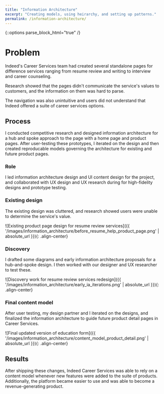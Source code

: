 ```yaml
---
title: "Information Architecture"
excerpt: "Creating models, using heirarchy, and setting up patterns."
permalink: /information-architecture/
---
```




{::options parse_block_html="true" /}

<div class="portfolio-container">

# Problem
Indeed's Career Services team had created several standalone pages for difference services ranging from resume review and writing to interview and career counseling.

Research showed that the pages didn't communicate the service's values to customers, and the information on them was hard to parse.

The navigation was also unintuitive and users did not understand that Indeed offered a suite of career services options.

## Process
I conducted competitive research and designed information architecture for a hub and spoke approach to the page with a home page and product pages. After user-testing these prototypes, I iterated on the design and then created reproducable models governing the architecture for existing and future product pages.

### Role
I led information architecture design and UI content design for the project, and collaborated with UX design and UX research during for high-fidelity designs and prototype testing.

### Existing design
The existing design was cluttered, and research showed users were unable to determine the service's value.

![Existing product page design for resume review services]({{ '/images/information_architecture/before_resume_help_product_page.png' | absolute_url }}){: .align-center}

### Discovery
I drafted some diagrams and early information architecture proposals for a hub-and-spoke design. I then worked with our designer and UX researcher to test these.

![Discovery work for resume review services redesign]({{ '/images/information_architecture/early_ia_iterations.png' | absolute_url }}){: .align-center}

### Final content model
After user testing, my design partner and I iterated on the designs, and finalized the information architecture to guide future product detail pages in Career Services.

![Final updated version of education form]({{ '/images/information_architecture/content_model_product_detail.png' | absolute_url }}){: .align-center}

## Results
After shipping these changes, Indeed Career Services was able to rely on a content model whenever new features were added to the suite of products. Additionally, the platform became easier to use and was able to become a revenue-generating product.

</div>


